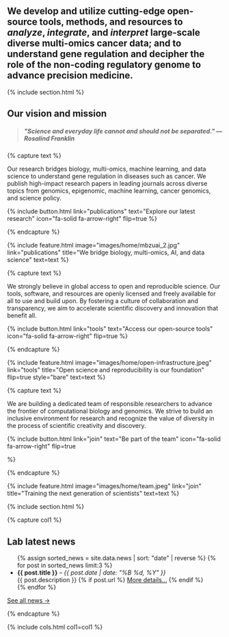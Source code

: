 ---
---
## We develop and utilize cutting-edge **open-source** tools, methods, and resources to *analyze*, *integrate*, and *interpret* large-scale **diverse multi-omics** cancer data; and to understand **gene regulation** and decipher the role of the non-coding **regulatory genome** to advance **precision medicine**.

{% include section.html %}

## Our vision and mission
> ##### "**Science and everyday life cannot and should not be separated**." *— Rosalind Franklin*

{% capture text %}

Our research bridges biology, multi-omics, machine learning, and data science to understand gene regulation in diseases such as cancer. We publish high-impact research papers in leading journals across diverse topics from genomics, epigenomic, machine learning, cancer genomics, and science policy.

{%
  include button.html
  link="publications"
  text="Explore our latest research"
  icon="fa-solid fa-arrow-right"
  flip=true
%}

{% endcapture %}

{%
  include feature.html
  image="images/home/mbzuai_2.jpg"
  link="publications"
  title="We bridge biology, multi-omics, AI, and data science"
  text=text
%}

{% capture text %}

We strongly believe in global access to open and reproducible science. Our tools, software, and resources are openly licensed and freely available for all to use and build upon. By fostering a culture of collaboration and transparency, we aim to accelerate scientific discovery and innovation that benefit all.

{%
  include button.html
  link="tools"
  text="Access our open-source tools"
  icon="fa-solid fa-arrow-right"
  flip=true
%}

{% endcapture %}

{%
  include feature.html
  image="images/home/open-infrastructure.jpeg"
  link="tools"
  title="Open science and reproducibility is our foundation"
  flip=true
  style="bare"
  text=text
%}

{% capture text %}

We are building a dedicated team of responsible researchers to advance the frontier of computational biology and genomics. We strive to build an inclusive environment for research and recognize the value of diversity in the process of scientific creativity and discovery.

{%
  include button.html
  link="join"
  text="Be part of the team"
  icon="fa-solid fa-arrow-right"
  flip=true

%}

{% endcapture %}

{%
  include feature.html
  image="images/home/team.jpeg"
  link="join"
  title="Training the next generation of scientists"
  text=text
%}

{% include section.html %}

{% capture col1 %}
## Lab latest news
  <ul>
  {% assign sorted_news = site.data.news | sort: "date" | reverse %}
    {% for post in sorted_news limit:3 %}
      <li>
        <strong>{{ post.title }}</strong> – <span> <i> {{ post.date | date: "%B %d, %Y" }} </i></span>
        <br/> {{ post.description }} 
        {% if post.url %}
                <a href="{{ post.url }}">More details...</a>
        {% endif %}
      </li>
    {% endfor %}
  </ul>
  <a href="/news/">See all news →</a>

{% endcapture %}


{% include cols.html col1=col1 %}
